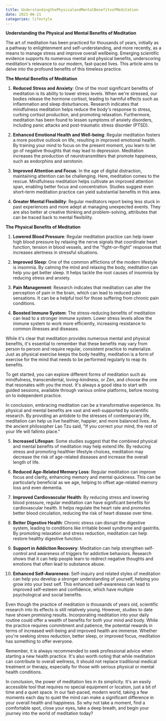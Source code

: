 ```yaml
---
title: UnderstandingthePhysicalandMentalBenefitsofMeditation
date: 2023-06-21
categories: lifestyle
---
```

**Understanding the Physical and Mental Benefits of Meditation**

The art of meditation has been practiced for thousands of years, initially as a pathway to enlightenment and self-understanding, and more recently, as a means to manage stress and improve overall wellbeing. Emerging scientific evidence supports its numerous mental and physical benefits, underscoring meditation's relevance to our modern, fast-paced lives. This article aims to delve into the profound benefits of this timeless practice.

**The Mental Benefits of Meditation**

1. **Reduced Stress and Anxiety**: One of the most significant benefits of meditation is its ability to lower stress levels. When we're stressed, our bodies release the hormone cortisol, leading to harmful effects such as inflammation and sleep disturbances. Research indicates that mindfulness meditation helps reduce the body's response to stress, curbing cortisol production, and promoting relaxation. Furthermore, meditation has been found to lessen symptoms of anxiety disorders, including panic attacks and post-traumatic stress disorder (PTSD).

2. **Enhanced Emotional Health and Well-being**: Regular meditation fosters a more positive outlook on life, resulting in improved emotional health. By training your mind to focus on the present moment, you learn to let go of negative thoughts that may lead to depression. Meditation increases the production of neurotransmitters that promote happiness, such as endorphins and serotonin.

3. **Improved Attention and Focus**: In the age of digital distraction, maintaining attention can be challenging. Here, meditation comes to the rescue. Mindfulness meditation helps cultivate an improved attention span, enabling better focus and concentration. Studies suggest even short-term meditation practice can yield substantial benefits in this area.

4. **Greater Mental Flexibility**: Regular meditators report being less stuck in past experiences and more adept at managing unexpected events. They are also better at creative thinking and problem-solving, attributes that can be traced back to mental flexibility.

**The Physical Benefits of Meditation**

1. **Lowered Blood Pressure**: Regular meditation practice can help lower high blood pressure by relaxing the nerve signals that coordinate heart function, tension in blood vessels, and the "fight-or-flight" response that increases alertness in stressful situations.

2. **Improved Sleep**: One of the common afflictions of the modern lifestyle is insomnia. By calming the mind and relaxing the body, meditation can help you get better sleep. It helps tackle the root causes of insomnia by reducing stress and anxiety.

3. **Pain Management**: Research indicates that meditation can alter the perception of pain in the brain, which can lead to reduced pain sensations. It can be a helpful tool for those suffering from chronic pain conditions.

4. **Boosted Immune System**: The stress-reducing benefits of meditation can lead to a stronger immune system. Lower stress levels allow the immune system to work more efficiently, increasing resistance to common illnesses and diseases.

While it's clear that meditation provides numerous mental and physical benefits, it's essential to remember that these benefits may vary from person to person and require regular, consistent practice to materialize. Just as physical exercise keeps the body healthy, meditation is a form of exercise for the mind that needs to be performed regularly to reap its benefits.

To get started, you can explore different forms of meditation such as mindfulness, transcendental, loving-kindness, or Zen, and choose the one that resonates with you the most. It's always a good idea to start with guided sessions, available through various online platforms, before moving on to independent practice.

In conclusion, embracing meditation can be a transformative experience. Its physical and mental benefits are vast and well-supported by scientific research. By providing an antidote to the stresses of contemporary life, meditation can help us live healthier, happier, and more balanced lives. As the ancient philosopher Lao Tzu said, "If you correct your mind, the rest of your life will fallinto place."

5. **Increased Lifespan**: Some studies suggest that the combined physical and mental benefits of meditation may help extend life. By reducing stress and promoting healthier lifestyle choices, meditation may decrease the risk of age-related diseases and increase the overall length of life.

6. **Reduced Age-Related Memory Loss**: Regular meditation can improve focus and clarity, enhancing memory and mental quickness. This can be particularly beneficial as we age, helping to offset age-related memory loss and even dementia.

7. **Improved Cardiovascular Health**: By reducing stress and lowering blood pressure, regular meditation can have significant benefits for cardiovascular health. It helps regulate the heart rate and promotes better blood circulation, reducing the risk of heart disease over time.

8. **Better Digestive Health**: Chronic stress can disrupt the digestive system, leading to conditions like irritable bowel syndrome and gastritis. By promoting relaxation and stress reduction, meditation can help restore healthy digestive function.

9. **Support in Addiction Recovery**: Meditation can help strengthen self-control and awareness of triggers for addictive behaviors. Research shows that it can help people learn to redirect negative thoughts and emotions that often lead to substance abuse.

10. **Enhanced Self-Awareness**: Self-inquiry and related styles of meditation can help you develop a stronger understanding of yourself, helping you grow into your best self. This enhanced self-awareness can lead to improved self-esteem and confidence, which have multiple psychological and social benefits.

Even though the practice of meditation is thousands of years old, scientific research into its effects is still relatively young. However, studies to date have shown promising results. Incorporating meditation into your daily routine could offer a wealth of benefits for both your mind and body. While the practice requires commitment and patience, the potential rewards in terms of increased well-being and improved health are immense. Whether you're seeking stress reduction, better sleep, or improved focus, meditation has something to offer everyone.

Remember, it is always recommended to seek professional advice when starting a new health practice. It's also worth noting that while meditation can contribute to overall wellness, it should not replace traditional medical treatment or therapy, especially for those with serious physical or mental health conditions.

In conclusion, the power of meditation lies in its simplicity. It's an easily accessible tool that requires no special equipment or location, just a bit of time and a quiet space. In our fast-paced, modern world, taking a few moments each day to quiet the mind can make a significant difference in your overall health and happiness. So why not take a moment, find a comfortable spot, close your eyes, take a deep breath, and begin your journey into the world of meditation today?